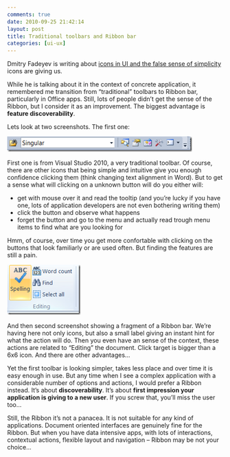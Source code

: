 ```yaml
---
comments: true
date: 2010-09-25 21:42:14
layout: post
title: Traditional toolbars and Ribbon bar
categories: [ui-ux]
---
```


Dmitry Fadeyev is writing about [icons in UI and the false sense of simplicity](http://www.usabilitypost.com/2010/09/24/false-simplicity/) icons are giving us.

While he is talking about it in the context of concrete application, it remembered me transition from “traditional” toolbars to Ribbon bar, particularly in Office apps. Still, lots of people didn’t get the sense of the Ribbon, but I consider it as an improvement. The biggest advantage is **feature discoverability**. 

Lets look at two screenshots. The first one:

![alt traditional toolbars](/../../../../../images/2010/toolbars-traditional.png)

First one is from Visual Studio 2010, a very traditional toolbar. Of course, there are other icons that being simple and intuitive give you enough confidence clicking them (think changing text alignment in Word). But to get a sense what will clicking on a unknown button will do you either will: 

  * get with mouse over it and read the tooltip (and you’re lucky if you have one, lots of application developers are not even bothering writing them) 
  * click the button and observe what happens 
  * forget the button and go to the menu and actually read trough menu items to find what are you looking for 

Hmm, of course, over time you get more confortable with clicking on the buttons that look familiarly or are used often. But finding the features are still a pain.

![alt windows 8 toolbars](/../../../../../images/2010/toolbars-windows8.png)

And then second screenshot showing a fragment of a Ribbon bar. We’re having here not only icons, but also a small label giving an instant hint for what the action will do. Then you even have an sense of the context, these actions are related to “Editing” the document. Click target is bigger than a 6x6 icon. And there are other advantages...

Yet the first toolbar is looking simpler, takes less place and over time it is easy enough in use. But any time when I see a complex application with a considerable number of options and actions, I would prefer a Ribbon instead. It’s about **discoverability**. It’s about **first impression your application is giving to a new user**. If you screw that, you’ll miss the user too...

Still, the Ribbon it’s not a panacea. It is not suitable for any kind of applications. Document oriented interfaces are genuinely fine for the Ribbon. But when you have data intensive apps, with lots of interactions, contextual actions, flexible layout and navigation – Ribbon may be not your choice...
